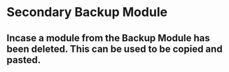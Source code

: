 # Secondary Backup Module
## Incase a module from the Backup Module has been deleted. This can be used to be copied and pasted.
